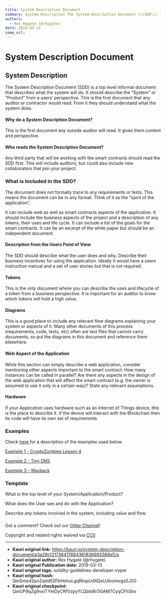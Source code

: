 ```yaml
---
title: System Description Document
summary: System Description The System Description Document \\(SDD\\) is a top level informal document that describes what the system will do. It should describe the “System” or “Product” from a users’ perspective. This is the first document that any auditor or contractor would read. From it they should understand what the system does. Why do a System Description Document? This is the first document any outside auditor will read. It gives them context and perspective. Who reads the System Description Doc
authors:
  - Rex Hygate (@rhygate)
date: 2019-03-13
some_url: 
---
```


# System Description Document


## System Description

The System Description Document \(SDD\) is a top level informal document that describes what the system will do. It should describe the “System” or “Product” from a users’ perspective. This is the first document that any auditor or contractor would read. From it they should understand what the system does.

#### Why do a System Description Document?

This is the first document any outside auditor will read. It gives them context and perspective.

#### Who reads the System Description Document?

Any third party that will be working with the smart contracts should read the SDD first. This will include auditors, but could also include new colloborators that join your project.

### What is Included in the SDD?

The document does not formally trace to any requirements or tests. This means the document can be in any format. Think of it as the “spirit of the application”.

It can include web as well as smart contracts aspects of the application. It should include the business aspects of the project and a description of any tokens, their uses and life cycle. It can include a list of the goals for the smart contracts. It can be an excerpt of the white paper but should be an independent document.

#### Description from the Users Point of View

The SDD should describe what the user does and why. Describe their business incentives for using the application. Ideally it would have a users instruction manual and a set of user stories but that is not required.

#### Tokens

This is the only document where you can describe the uses and lifecycle of a token from a business perspective. It is important for an auditor to know which tokens will hold a high value.

#### Diagrams

This is a good place to include any relevant flow diagrams explaining your system or aspects of it. Many other documents of this process \(requirements, code, tests, etc\) often are text files that cannot carry documents, so put the diagrams in this document and reference them elsewhere.

#### Web Aspect of the Application

While this section can simply describe a web application, consider mentioning other aspects important to the smart contract. How many instances can be called in parallel? Are there any aspects in the design of the web application that will affect the smart contract \(e.g. the owner is assumed to use it only in a certain way\)? State any relevant assumptions.

#### Hardware

If your Application uses hardware such as an Internet of Things device, this is the place to describe it. If the device will interact with the Blockchain then its code will have its own set of requirements.

### Examples

Check [here ](../examples.md)for a description of the examples used below.

[Example 1 - CryptoZombies Lesson 4](https://github.com/SecurEth/CryptoZombiesT2/blob/master/Lesson4/doc/SystemDefinitionDoc.md)

[Example 2 - Tiny DNS](https://github.com/SecurEth/guidelines/blob/master/project-planning/example1-tinyDNS.md)

[Example 3 - Wayback](https://github.com/SecurEth/Wayback/blob/master/docs/01%20-%20System%20Description%20Document.md)

### Template

What is the top level of your System/Application/Product?

What does the User see and do with the Application?

Describe any tokens involved in the system, including value and flow.

###  

Got a comment?  Check out our [Gitter Channel](https://gitter.im/SecurEth_Guidelines/community#)!

Copyright and related rights waived via [CC0](https://creativecommons.org/publicdomain/zero/1.0/)






---

- **Kauri original link:** https://kauri.io/system-description-document/a3a29cf21736417684361836693388e5/a
- **Kauri original author:** Rex Hygate (@rhygate)
- **Kauri original Publication date:** 2019-03-13
- **Kauri original tags:** solidity-guidelines-developer-vyper
- **Kauri original hash:** QmSme42poZqdd52FbHohuLgqRtopUdXQsUJboimxgs5J2G
- **Kauri original checkpoint:** QmUP9qZg9vxiTYmDyCRfVzpyYLQbtd6r3GAM7CyqCFhShv



